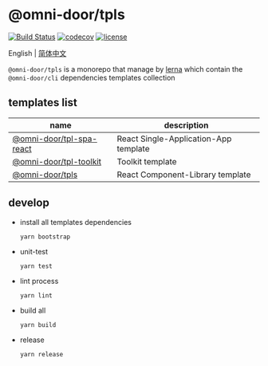 # @omni-door/tpls

[![Build Status](https://travis-ci.com/omni-door/tpls.svg?branch=master)](https://travis-ci.com/omni-door/tpls)
[![codecov](https://codecov.io/gh/omni-door/tpls/branch/master/graph/badge.svg)](https://codecov.io/gh/omni-door/tpls)
[![license](http://img.shields.io/npm/l/%40omni-door%2Ftpls.svg)](https://github.com/omni-door/tpls/blob/master/LICENSE)

English | [简体中文](./README.zh-CN.md)

`@omni-door/tpls` is a monorepo that manage by [lerna](https://lerna.js.org/) which contain the `@omni-door/cli` dependencies templates collection

## templates list
| name | description |
| --- | --- |
| [@omni-door/tpl-spa-react](https://github.com/omni-door/tpls/tree/master/packages/tpl-spa-react#readme) | React Single-Application-App template |
| [@omni-door/tpl-toolkit](https://github.com/omni-door/tpls/tree/master/packages/tpl-toolkit#readme) | Toolkit template |
| [@omni-door/tpls](https://github.com/omni-door/tpls/tree/master/packages/tpls#readme) | React Component-Library template |

## develop
- install all templates dependencies
  ```shell
  yarn bootstrap
  ```

- unit-test
  ```shell
  yarn test
  ```

- lint process
  ```shell
  yarn lint
  ```

- build all
  ```shell
  yarn build
  ```

- release
  ```shell
  yarn release
  ```
